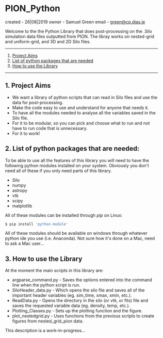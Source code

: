 # PION_Python
created - 26|08|2019
owner - Samuel Green
email - green@cp.dias.ie

Welcome to the the Python Library that does post-processing on the .Silo simulation data files outputted from PION. The libray works on nested-grid and uniform-grid, and 3D and 2D Silo files.


- - -
1. [Project Aims](#aims)
2. [List of python packages that are needed](#package)
3. [How to use the Library](#how)

- - -

<a name="aims"></a>

## 1\. Project Aims

* We want a library of python scripts that can read in Silo files and use the data for post-processing.
* Make the code easy to use and understand for anyone that needs it.
* To have all the modules needed to analyse all the variables saved in the Silo file.
* For it to be modular, so you can pick and choose what to run and not have to run code that is unnecessary.
* For it to work!

<a name="package"></a>

## 2\. List of python packages that are needed:
To be able to use all the features of this library you will need to have the following python 
modules installed on your system. Obviously you don't need all of these if you only need parts of this library.

* Silo
* numpy
* astropy
* vtk
* scipy
* matplotlib

All of these modules can be installed through _pip_ on Linux:

```sh
$ pip install 'python-module'
```

All of these modules should be available on windows through whatever python ide you use (i.e. Anaconda). Not sure how it's done on a Mac, need to ask a Mac user...

<a name="how"></a>

## 3\. How to use the Library

At the moment the main scripts in this library are:

* argparse_command.py - Saves the options entered into the command line when the python script is run.
* SiloHeader\_data.py - Which opens the silo file and saves all of the important header variables (eg. sim_time, xmax, xmin, etc.).
* ReadData.py - Opens the directory in the silo (or vtk, or fits) file and saves the requested variable data (eg. density, temp, etc.).
* Plotting_Classes.py - Sets up the plotting function and the figure. 
* plot\_nestedgrid.py - Uses functions from the previous scripts to create figures from nested\_grid_pion data. 


This description is a work-in-progress...
